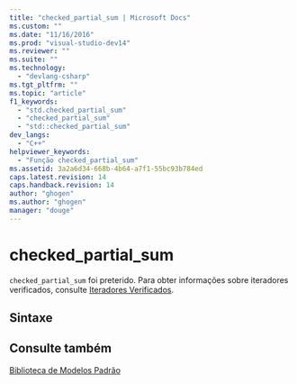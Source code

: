 ```yaml
---
title: "checked_partial_sum | Microsoft Docs"
ms.custom: ""
ms.date: "11/16/2016"
ms.prod: "visual-studio-dev14"
ms.reviewer: ""
ms.suite: ""
ms.technology: 
  - "devlang-csharp"
ms.tgt_pltfrm: ""
ms.topic: "article"
f1_keywords: 
  - "std.checked_partial_sum"
  - "checked_partial_sum"
  - "std::checked_partial_sum"
dev_langs: 
  - "C++"
helpviewer_keywords: 
  - "Função checked_partial_sum"
ms.assetid: 3a2a6d34-668b-4b64-a7f1-55bc93b784ed
caps.latest.revision: 14
caps.handback.revision: 14
author: "ghogen"
ms.author: "ghogen"
manager: "douge"
---
```

# checked_partial_sum
`checked_partial_sum` foi preterido. Para obter informações sobre iteradores verificados, consulte [Iteradores Verificados](/visual-cpp/standard-library/checked-iterators).  
  
## Sintaxe  
  
## Consulte também  
 [Biblioteca de Modelos Padrão](../misc/standard-template-library.md)